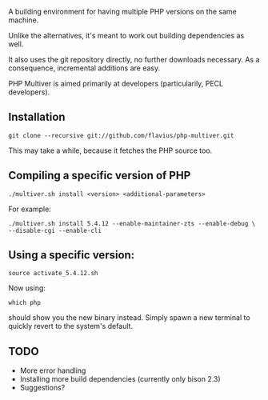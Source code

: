 A building environment for having multiple PHP versions on the same machine.

Unlike the alternatives, it's meant to work out building dependencies as well.

It also uses the git repository directly, no further downloads necessary. As
a consequence, incremental additions are easy.

PHP Multiver is aimed primarily at developers (particularily, PECL developers).

## Installation

    git clone --recursive git://github.com/flavius/php-multiver.git

This may take a while, because it fetches the PHP source too.

## Compiling a specific version of PHP

    ./multiver.sh install <version> <additional-parameters>

For example:

    ./multiver.sh install 5.4.12 --enable-maintainer-zts --enable-debug \
    --disable-cgi --enable-cli

## Using a specific version:

    source activate_5.4.12.sh

Now using:

    which php

should show you the new binary instead. Simply spawn a new terminal to quickly
revert to the system's default.

## TODO

* More error handling
* Installing more build dependencies (currently only bison 2.3)
* Suggestions?
